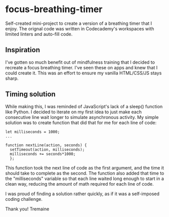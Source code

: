 # focus-breathing-timer
Self-created mini-project to create a version of a breathing timer that I enjoy. The orignal code was written in Codecademy's workspaces with limited linters and auto-fill code.

## Inspiration
I've gotten so much benefit out of mindfulness training that I decided to recreate a focus breathing timer. I've seen these on apps and knew that I could create it. This was an effort to ensure my vanilla HTML/CSS/JS stays sharp.

## Timing solution
While making this, I was reminded of JavaScript's lack of a sleep() function like Python. I decided to iterate on my first idea to just make each consecutive line wait longer to simulate asynchronous activity. My simple solution was to create function that did that for me for each line of code:

```
let milliseconds = 1000;
...

function nextLine(action, seconds) {
  setTimeout(action, milliseconds);
  milliseconds += seconds*1000;
  };

```
This function took the next line of code as the first argument, and the time it should take to complete as the second. The function also added that time to the "milliseconds" variable so that each line waited long enough to start in a clean way, reducing the amount of math required for each line of code.

I was proud of finding a solution rather quickly, as if it was a self-imposed coding challenge.

Thank you!
Tremaine
